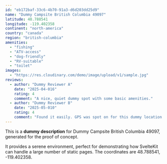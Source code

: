 ```yaml
---
id: "eb172baf-33c6-4b70-91a3-d6d203dd25d9"
name: "Dummy Campsite British Columbia 49097"
latitude: 48.788541
longitude: -119.402358
continent: "north-america"
country: "canada"
region: "british-columbia"
amenities:
  - "fishing"
  - "ATV-access"
  - "dog-friendly"
  - "RV-suitable"
  - "toilet"
images:
  - "https://res.cloudinary.com/demo/image/upload/v1/sample.jpg"
reviews:
  - author: "Dummy Reviewer A"
    date: "2025-04-016"
    rating: 4
    comment: "A nice, quiet dummy spot with some basic amenities."
  - author: "Dummy Reviewer B"
    date: "2025-05-010"
    rating: 4
    comment: "Found it easily. GPS was spot on for this dummy location."
---
```


This is a **dummy description** for Dummy Campsite British Columbia 49097, generated for the proof of concept.

It provides a serene environment, perfect for demonstrating how SvelteKit can handle a large number of static pages. The coordinates are 48.788541, -119.402358.
